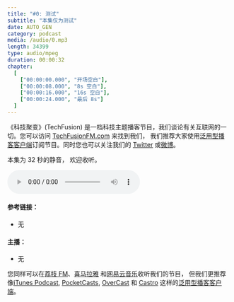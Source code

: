 ```yaml
---
title: "#0: 测试"
subtitle: "本集仅为测试"
date: AUTO_GEN
category: podcast
media: /audio/0.mp3
length: 34399
type: audio/mpeg
duration: 00:00:32
chapter:
  [
    ["00:00:00.000", "开场空白"],
    ["00:00:08.000", "8s 空白"],
    ["00:00:16.000", "16s 空白"],
    ["00:00:24.000", "最后 8s"]
  ]
---
```


<p>《科技聚变》(TechFusion) 是一档科技主题播客节目，我们谈论有关互联网的一切。您可以访问 <a href="http://TechFusionFM.com">TechFusionFM.com</a> 来找到我们， 我们推荐大家使用<a href="http://TechFusionFM.com/faq">泛用型播客客户端</a>订阅节目。同时您也可以关注我们的 <a href="http://twitter.com/TechFusionFM">Twitter</a> 或<a href="http://weibo.com/TechFusionFM">微博</a>。<p>
<p>本集为 32 秒的静音， 欢迎收听。</p>
<audio class="audioPlayer" controls="" preload="metadata" src="audio/0.mp3"></audio>

<h4>参考链接：</h4>
<ul><li>无</li></ul>

<h4>主播：</h4>
<ul><li>无</li></ul>
<!-- More -->

<p>您同样可以在<a href="http://TechFusionFM.com">荔枝 FM</a>、<a href="http://TechFusionFM.com">喜马拉雅</a> 和<a href="http://TechFusionFM.com">网易云音乐</a>收听我们的节目， 但我们更推荐像<a href="http://TechFusionFM.com">iTunes Podcast</a>, <a href="http://TechFusionFM.com">PocketCasts</a>, <a href="http://TechFusionFM.com">OverCast</a> 和 <a href="http://TechFusionFM.com"> Castro</a> 这样的<a href="http://TechFusionFM.com/faq">泛用型播客客户端</a>。 </p>